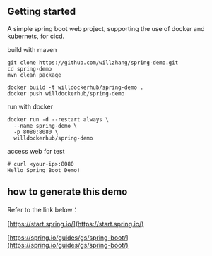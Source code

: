 ## Getting started

A simple spring boot web project, supporting the use of docker and kubernets, for cicd.

build with maven

```
git clone https://github.com/willzhang/spring-demo.git
cd spring-demo
mvn clean package

docker build -t willdockerhub/spring-demo .
docker push willdockerhub/spring-demo
```

run with docker

```
docker run -d --restart always \
  --name spring-demo \
  -p 8080:8080 \
  willdockerhub/spring-demo
```

access web for test
```
# curl <your-ip>:8080
Hello Spring Boot Demo!
```


## how to generate this demo

Refer to the link below：

[https://start.spring.io/](https://start.spring.io/)

[https://spring.io/guides/gs/spring-boot/](https://spring.io/guides/gs/spring-boot/)
